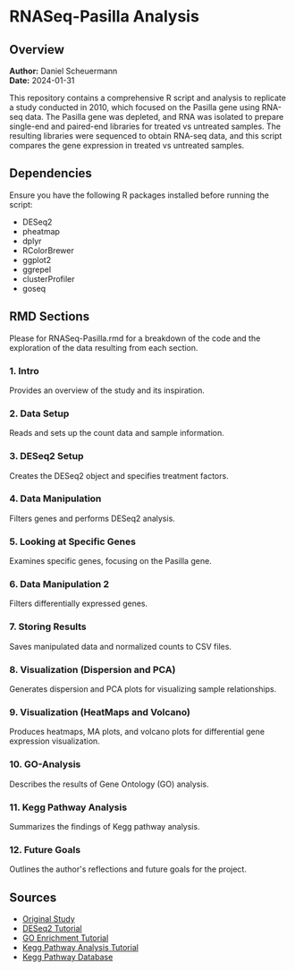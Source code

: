 # RNASeq-Pasilla Analysis

## Overview

**Author:** Daniel Scheuermann  
**Date:** 2024-01-31

This repository contains a comprehensive R script and analysis to replicate a study conducted in 2010, which focused on the Pasilla gene using RNA-seq data. The Pasilla gene was depleted, and RNA was isolated to prepare single-end and paired-end libraries for treated vs untreated samples. The resulting libraries were sequenced to obtain RNA-seq data, and this script compares the gene expression in treated vs untreated samples.

## Dependencies

Ensure you have the following R packages installed before running the script:

- DESeq2
- pheatmap
- dplyr
- RColorBrewer
- ggplot2
- ggrepel
- clusterProfiler
- goseq

## RMD Sections
Please for RNASeq-Pasilla.rmd for a breakdown of the code and the exploration of the data resulting from each section.

### 1. Intro

Provides an overview of the study and its inspiration.

### 2. Data Setup

Reads and sets up the count data and sample information.

### 3. DESeq2 Setup

Creates the DESeq2 object and specifies treatment factors.

### 4. Data Manipulation

Filters genes and performs DESeq2 analysis.

### 5. Looking at Specific Genes

Examines specific genes, focusing on the Pasilla gene.

### 6. Data Manipulation 2

Filters differentially expressed genes.

### 7. Storing Results

Saves manipulated data and normalized counts to CSV files.

### 8. Visualization (Dispersion and PCA)

Generates dispersion and PCA plots for visualizing sample relationships.

### 9. Visualization (HeatMaps and Volcano)

Produces heatmaps, MA plots, and volcano plots for differential gene expression visualization.

### 10. GO-Analysis

Describes the results of Gene Ontology (GO) analysis.

### 11. Kegg Pathway Analysis

Summarizes the findings of Kegg pathway analysis.

### 12. Future Goals

Outlines the author's reflections and future goals for the project.

## Sources

- [Original Study](https://www.ncbi.nlm.nih.gov/pmc/articles/PMC3032923/)
- [DESeq2 Tutorial](https://www.youtube.com/playlist?list=PLe1-kjuYBZ05N8tWd2XVW67C4SJOJIdXD)
- [GO Enrichment Tutorial](https://training.galaxyproject.org/training-material/topics/transcriptomics/tutorials/goenrichment/tutorial.html)
- [Kegg Pathway Analysis Tutorial](https://training.galaxyproject.org/training-material/topics/transcriptomics/tutorials/ref-based/tutorial.html#conclusion)
- [Kegg Pathway Database](https://www.genome.jp/kegg/)
